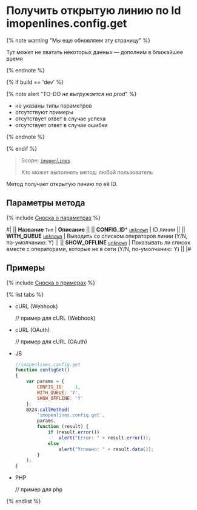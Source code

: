 # Получить открытую линию по Id imopenlines.config.get

{% note warning "Мы еще обновляем эту страницу" %}

Тут может не хватать некоторых данных — дополним в ближайшее время

{% endnote %}

{% if build == 'dev' %}

{% note alert "TO-DO _не выгружается на prod_" %}

- не указаны типы параметров
- отсутствуют примеры
- отсутствует ответ в случае успеха
- отсутствует ответ в случае ошибки

{% endnote %}

{% endif %}

> Scope: [`imopenlines`](../../scopes/permissions.md)
>
> Кто может выполнять метод: любой пользователь

Метод получает открытую линию по её ID.

## Параметры метода

{% include [Сноска о параметрах](../../../_includes/required.md) %}

#|
|| **Название**
`Тип` | **Описание** ||
|| **CONFIG_ID***
[`unknown`](../../data-types.md) | ID линии ||
|| **WITH_QUEUE**
[`unknown`](../../data-types.md) | Выводить со списком операторов линии (Y/N, по-умолчанию: Y) ||
|| **SHOW_OFFLINE**
[`unknown`](../../data-types.md) | Показывать ли список вместе с операторами, которые не в сети (Y/N, по-умолчанию: Y) ||
|#

## Примеры

{% include [Сноска о примерах](../../../_includes/examples.md) %}

{% list tabs %}

- cURL (Webhook)

    // пример для cURL (Webhook)

- cURL (OAuth)

    // пример для cURL (OAuth)

- JS

    ```js
    //imopenlines.config.get
    function configGet()
    {
        var params = {
            CONFIG_ID:    1,
            WITH_QUEUE: 'Y',
            SHOW_OFFLINE: 'Y'
        };
        BX24.callMethod(
            'imopenlines.config.get',
            params,
            function (result) {
                if (result.error())
                    alert("Error: " + result.error());
                else
                    alert("Успешно: " + result.data());
            }
        );
    }
    ```

- PHP

    // пример для php

{% endlist %}

